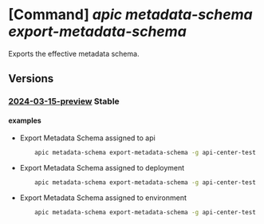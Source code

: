 # [Command] _apic metadata-schema export-metadata-schema_

Exports the effective metadata schema.

## Versions

### [2024-03-15-preview](/Resources/mgmt-plane/L3N1YnNjcmlwdGlvbnMve30vcmVzb3VyY2Vncm91cHMve30vcHJvdmlkZXJzL21pY3Jvc29mdC5hcGljZW50ZXIvc2VydmljZXMve30vZXhwb3J0bWV0YWRhdGFzY2hlbWE=/2024-03-15-preview.xml) **Stable**

<!-- mgmt-plane /subscriptions/{}/resourcegroups/{}/providers/microsoft.apicenter/services/{}/exportmetadataschema 2024-03-15-preview -->

#### examples

- Export Metadata Schema assigned to api
    ```bash
        apic metadata-schema export-metadata-schema -g api-center-test -s contosoeuap --assigned-to api --file-name filepath
    ```

- Export Metadata Schema assigned to deployment
    ```bash
        apic metadata-schema export-metadata-schema -g api-center-test -s contosoeuap --assigned-to deployment --file-name filepath
    ```

- Export Metadata Schema assigned to environment
    ```bash
        apic metadata-schema export-metadata-schema -g api-center-test -s contosoeuap --assigned-to environment --file-name filepath
    ```

